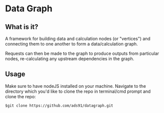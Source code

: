 # Data Graph

## What is it?

A framework for building data and calculation nodes (or "vertices") and connecting them to one another to form a data/calculation graph.

Requests can then be made to the graph to produce outputs from particular nodes, re-calculating any upstream dependencies in the graph.

## Usage

Make sure to have nodeJS installed on your machine. Navigate to the directory which you'd like to clone the repo in terminal/cmd prompt and clone the repo:

    $git clone https://github.com/ads91/datagraph.git

